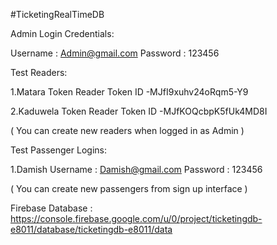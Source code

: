 #TicketingRealTimeDB

Admin Login Credentials:

Username : Admin@gmail.com
Password : 123456


Test Readers:

1.Matara Token Reader 
Token ID
-MJfI9xuhv24oRqm5-Y9

2.Kaduwela Token Reader 
Token ID
-MJfKOQcbpK5fUk4MD8I

( You can create new readers when logged in as Admin )

Test Passenger Logins:

1.Damish 
Username : Damish@gmail.com
Password : 123456

( You can create new passengers from sign up interface )


Firebase Database :
https://console.firebase.google.com/u/0/project/ticketingdb-e8011/database/ticketingdb-e8011/data
